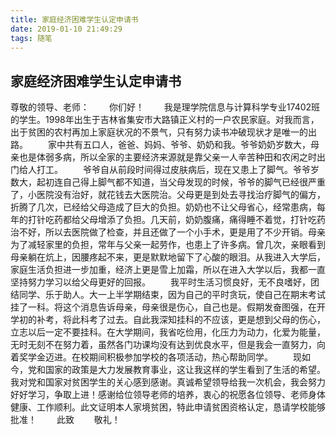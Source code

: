 ```yaml
---
title: 家庭经济困难学生认定申请书
date: 2019-01-10 21:49:29
tags: 随笔
---
```

## 家庭经济困难学生认定申请书
<!--more-->
尊敬的领导、老师：
&emsp;&emsp;你们好！
&emsp;&emsp;我是理学院信息与计算科学专业17402班的学生。1998年出生于吉林省集安市大路镇正义村的一户农民家庭。对我而言，出于贫困的农村再加上家庭状况的不景气，只有努力读书冲破现状才是唯一的出路。
&emsp;&emsp;家中共有五口人，爸爸、妈妈、爷爷、奶奶和我。爷爷奶奶岁数大，母亲也是体弱多病，所以全家的主要经济来源就是靠父亲一人辛苦种田和农闲之时出门给人打工。
&emsp;&emsp;爷爷自从前段时间得过皮肤病后，现在又患上了脚气。爷爷岁数大，起初连自己得上脚气都不知道，当父母发现的时候，爷爷的脚气已经很严重了，小医院没有治好，就花钱去大医院治。父母更是到处去寻找治疗脚气的偏方，折腾了几次，已经给父母造成了巨大的负担。奶奶也不让父母省心，经常患病，每年的打针吃药都给父母增添了负担。几天前，奶奶腹痛，痛得睡不着觉，打针吃药治不好，所以去医院做了检查，并且还做了一个小手术，更是用了不少开销。母亲为了减轻家里的负担，常年与父亲一起劳作，也患上了许多病。曾几次，亲眼看到母亲躺在炕上，因腰疼起不来，更是默默地留下了心酸的眼泪。从我进入大学后，家庭生活负担进一步加重，经济上更是雪上加霜，所以在进入大学以后，我都一直坚持努力学习以给父母更好的回报。
&emsp;&emsp;我平时生活习惯良好，无不良嗜好，团结同学、乐于助人。大一上半学期结束，因为自己的平时贪玩，使自己在期末考试挂了一科。将这个消息告诉母亲，母亲很是伤心，自己也是。假期发奋图强，在开学初的补考，将此科考了过去。自此我深知挂科的不应该，更是想到父母的伤心，立志以后一定不要挂科。在大学期间，我省吃俭用，化压力为动力，化爱为能量，无时无刻不在努力着，虽然各门功课均没有达到优良水平，但是我会一直努力，向着奖学金迈进。在校期间积极参加学校的各项活动，热心帮助同学。
&emsp;&emsp;现如今，党和国家的政策是大力发展教育事业，这让我这样的学生看到了生活的希望。我对党和国家对贫困学生的关心感到感谢。真诚希望领导给我一次机会，我会努力好好学习，争取上进！感谢给位领导老师的培养，衷心的祝愿各位领导、老师身体健康、工作顺利。此文证明本人家境贫困，特此申请贫困资格认定，恳请学校能够批准！
&emsp;&emsp;此致
&emsp;&emsp;敬礼！